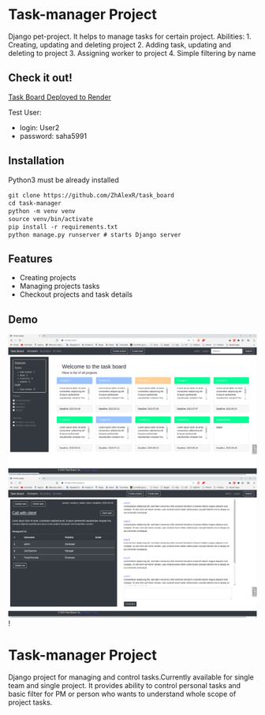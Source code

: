 # Task-manager Project

Django pet-project. It helps to manage tasks for certain project.
Abilities:
    1. Creating, updating and deleting project
    2. Adding task, updating and deleting to project
    3. Assigning worker to project
    4. Simple filtering by name


## Check it out!

[Task Board Deployed to Render](https://task-boaed.onrender.com)

Test User:
- login: User2
- password: saha5991



## Installation

Python3 must be already installed

```shell
git clone https://github.com/ZhAlexR/task_board
cd task-manager
python -m venv venv
source venv/bin/activate
pip install -r requirements.txt
python manage.py runserver # starts Django server
```

## Features

* Creating projects
* Managing projects tasks
* Checkout projects and task details

## Demo

![img.png](img.png)
![img_1.png](img_1.png)!


# Task-manager Project

Django project for managing and control tasks.Currently available for single 
team and single project. It provides ability to control personal tasks
and basic filter for PM or person who wants to understand whole scope of
project tasks.
